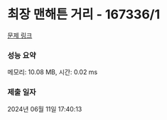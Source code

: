 # 최장 맨해튼 거리 - 167336/1 

[문제 링크](https://level.goorm.io/exam/167336/%EC%B5%9C%EC%9E%A5-%EB%A7%A8%ED%95%B4%ED%8A%BC-%EA%B1%B0%EB%A6%AC/quiz/1) 

### 성능 요약

메모리: 10.08 MB, 시간: 0.02 ms

### 제출 일자

2024년 06월 11일 17:40:13

